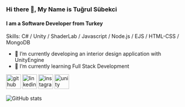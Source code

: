 ### Hi there 👋, My Name is Tuğrul Sübekci
#### I am a Software Developer from Turkey

Skills: C# / Unity / ShaderLab / Javascript / Node.js / EJS / HTML-CSS / MongoDB

- 🔭 I’m currently developing an interior design application with UnityEngine
- 🌱 I’m currently learning Full Stack Development


[<img src='https://cdn.jsdelivr.net/npm/simple-icons@3.0.1/icons/github.svg' alt='github' height='40'>](https://github.com/tugrulsubekci)  [<img src='https://cdn.jsdelivr.net/npm/simple-icons@3.0.1/icons/linkedin.svg' alt='linkedin' height='40'>](https://www.linkedin.com/in/tugrulsubekci/)  [<img src='https://cdn.jsdelivr.net/npm/simple-icons@3.0.1/icons/instagram.svg' alt='instagram' height='40'>](https://www.instagram.com/tugrulsubekci/)  [<img src='https://cdn.jsdelivr.net/npm/simple-icons@3.0.1/icons/unity.svg' alt='unity' height='40'>](https://tugrulsubekci.itch.io)  

![GitHub stats](https://github-readme-stats.vercel.app/api?username=tugrulsubekci&show_icons=true)  


